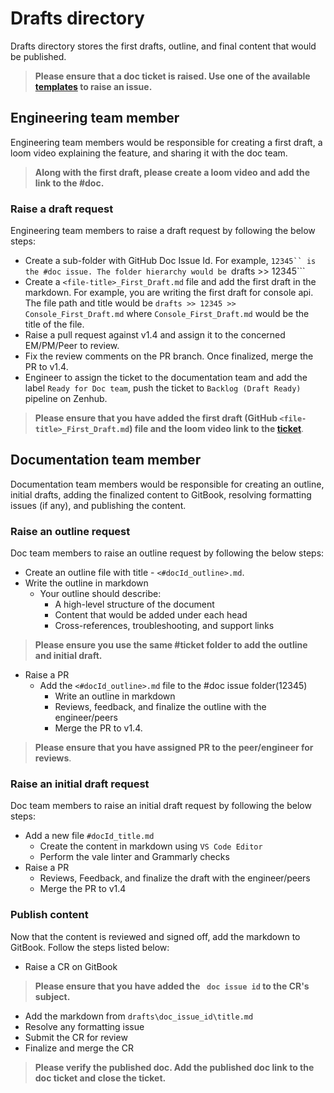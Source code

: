 # Drafts directory
Drafts directory stores the first drafts, outline, and final content that would be published.

> **Please ensure that a doc ticket is raised. Use one of the available [templates](https://github.com/appsmithorg/appsmith-docs/issues/new/choose) to raise an issue.**


## Engineering team member
Engineering team members would be responsible for creating a first draft, a loom video explaining the feature, and sharing it with the doc team.

> **Along with the first draft, please create a loom video and add the link to the #doc.**

### Raise a draft request
Engineering team members to raise a draft request by following the below steps:

* Create a sub-folder with GitHub Doc Issue Id. For example, ```12345`` is the #doc issue. The folder hierarchy would be ```drafts >> 12345```
* Create a ```<file-title>_First_Draft.md``` file and add the first draft in the markdown. For example, you are writing the first draft for console api. The file path and title would be ```drafts >> 12345 >> Console_First_Draft.md``` where ```Console_First_Draft.md``` would be the title of the file.
* Raise a pull request against v1.4 and assign it to the concerned EM/PM/Peer to review.
* Fix the review comments on the PR branch. Once finalized, merge the PR to v1.4.
* Engineer to assign the ticket to the documentation team and add the label ```Ready for Doc team```, push the ticket to ```Backlog (Draft Ready)``` pipeline on Zenhub. 

> **Please ensure that you have added the first draft (GitHub ```<file-title>_First_Draft.md```) file and the loom video link to the [ticket](https://github.com/appsmithorg/appsmith-docs/issues)**.

## Documentation team member
Documentation team members would be responsible for creating an outline, initial drafts, adding the finalized content to GitBook, resolving formatting issues (if any), and publishing the content.

### Raise an outline request 
Doc team members to raise an outline request by following the below steps:
* Create an outline file with title - ```<#docId_outline>.md```. 
* Write the outline in markdown
    * Your outline should describe:
        * A high-level structure of the document
        * Content that would be added under each head
        * Cross-references, troubleshooting, and support links
> **Please ensure you use the same #ticket folder to add the outline and initial draft.** 
* Raise a PR
    * Add the ```<#docId_outline>.md``` file to the #doc issue folder(12345)
        * Write an outline in markdown
        * Reviews, feedback, and finalize the outline with the engineer/peers
        * Merge the PR to v1.4.

 > **Please ensure that you have assigned PR to the peer/engineer for reviews**.     

### Raise an initial draft request
Doc team members to raise an initial draft request by following the below steps:
* Add a new file ```#docId_title.md```
    * Create the content in markdown using ```VS Code Editor```
    * Perform the vale linter and Grammarly checks
* Raise a PR
    * Reviews, Feedback, and finalize the draft with the engineer/peers
    * Merge the PR to v1.4

### Publish content
Now that the content is reviewed and signed off, add the markdown to GitBook. Follow the steps listed below:
* Raise a CR on GitBook

> **Please ensure that you have added the ``` doc issue id``` to the CR's subject.**

* Add the markdown from ```drafts\doc_issue_id\title.md```
* Resolve any formatting issue
* Submit the CR for review
* Finalize and merge the CR

> **Please verify the published doc. Add the published doc link to the doc ticket and close the ticket.**
